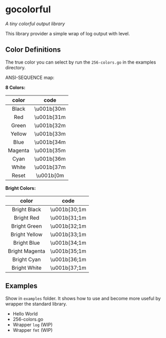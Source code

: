 # gocolorful

_A tiny colorful output library_

This library provider a simple wrap of log output with level.

## Color Definitions

The true color you can select by run the `256-colors.go` in the examples directory.

ANSI-SEQUENCE map:

**8 Colors:**

|  color  |     code     |
| :-----: | :----------: |
|  Black  | \\u001b\[30m |
|   Red   | \\u001b\[31m |
|  Green  | \\u001b\[32m |
|  Yellow | \\u001b\[33m |
|   Blue  | \\u001b\[34m |
| Magenta | \\u001b\[35m |
|   Cyan  | \\u001b\[36m |
|  White  | \\u001b\[37m |
|  Reset  |  \\u001b\[0m |

**Bright Colors:**

|      color     |      code      |
| :------------: | :------------: |
|  Bright Black  | \\u001b\[30;1m |
|   Bright Red   | \\u001b\[31;1m |
|  Bright Green  | \\u001b\[32;1m |
|  Bright Yellow | \\u001b\[33;1m |
|   Bright Blue  | \\u001b\[34;1m |
| Bright Magenta | \\u001b\[35;1m |
|   Bright Cyan  | \\u001b\[36;1m |
|  Bright White  | \\u001b\[37;1m |

## Examples

Show in `examples` folder. It shows how to use and become more useful by wrapper the standard library.

-   Hello World
-   256-colors.go
-   Wrapper `log` (WIP)
-   Wrapper `fmt` (WIP)
